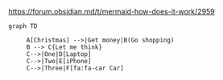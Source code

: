 https://forum.obsidian.md/t/mermaid-how-does-it-work/2959

```mermaid
graph TD

	 A[Christmas] -->|Get money|B(Go shopping)
	 B --> C{Let me think}
	 C-->|One|D[Laptop]
	 C-->|Two|E[iPhone]
	 C-->|Three|F[fa:fa-car Car]
```